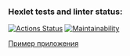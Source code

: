 ### Hexlet tests and linter status:

[![Actions Status](https://github.com/pozys/php-project-57/actions/workflows/hexlet-check.yml/badge.svg)](https://github.com/pozys/php-project-57/actions)
[![Maintainability](https://api.codeclimate.com/v1/badges/b404916d0494f50d1699/maintainability)](https://codeclimate.com/github/pozys/php-project-57/maintainability)

[Пример приложения](https://task-manager-fstx.onrender.com)

